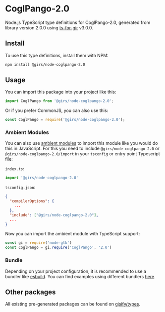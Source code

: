 
# CoglPango-2.0

Node.js TypeScript type definitions for CoglPango-2.0, generated from library version 2.0.0 using [ts-for-gir](https://github.com/gjsify/ts-for-gir) v3.0.0.


## Install

To use this type definitions, install them with NPM:
```bash
npm install @girs/node-coglpango-2.0
```

## Usage

You can import this package into your project like this:
```ts
import CoglPango from '@girs/node-coglpango-2.0';
```

Or if you prefer CommonJS, you can also use this:
```ts
const CoglPango = require('@girs/node-coglpango-2.0');
```

### Ambient Modules

You can also use [ambient modules](https://github.com/gjsify/ts-for-gir/tree/main/packages/cli#ambient-modules) to import this module like you would do this in JavaScript.
For this you need to include `@girs/node-coglpango-2.0` or `@girs/node-coglpango-2.0/import` in your `tsconfig` or entry point Typescript file:

`index.ts`:
```ts
import '@girs/node-coglpango-2.0'
```

`tsconfig.json`:
```json
{
  "compilerOptions": {
    ...
  },
  "include": ["@girs/node-coglpango-2.0"],
  ...
}
```

Now you can import the ambient module with TypeScript support: 

```ts
const gi = require('node-gtk')
const CoglPango = gi.require('CoglPango', '2.0')
```


### Bundle

Depending on your project configuration, it is recommended to use a bundler like [esbuild](https://esbuild.github.io/). You can find examples using different bundlers [here](https://github.com/gjsify/ts-for-gir/tree/main/examples).

## Other packages

All existing pre-generated packages can be found on [gjsify/types](https://github.com/gjsify/types).

